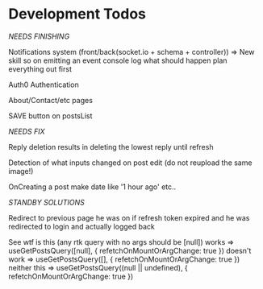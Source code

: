 # Development Todos

_NEEDS FINISHING_

Notifications system (front/back(socket.io + schema + controller)) => New skill so on emitting an event console log what should happen plan everything out first

Auth0 Authentication

About/Contact/etc pages

SAVE button on postsList

_NEEDS FIX_

Reply deletion results in deleting the lowest reply until refresh

Detection of what inputs changed on post edit (do not reupload the same image!)

OnCreating a post make date like '1 hour ago' etc..

_STANDBY SOLUTIONS_

Redirect to previous page he was on if refresh token expired and he was redirected to login and actually logged back

See wtf is this (any rtk query with no args should be [null])
works => useGetPostsQuery([null], { refetchOnMountOrArgChange: true })
doesn't work => useGetPostsQuery([], { refetchOnMountOrArgChange: true })
neither this => useGetPostsQuery((null || undefined), { refetchOnMountOrArgChange: true })
